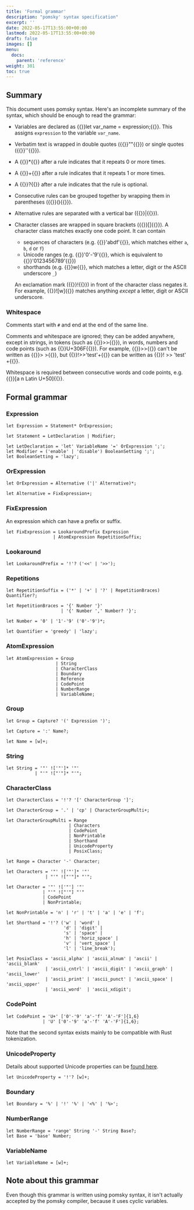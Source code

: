 ```yaml
---
title: 'Formal grammar'
description: "pomsky' syntax specification"
excerpt: ''
date: 2022-05-17T13:55:00+00:00
lastmod: 2022-05-17T13:55:00+00:00
draft: false
images: []
menu:
  docs:
    parent: 'reference'
weight: 301
toc: true
---
```


## Summary

This document uses pomsky syntax. Here's an incomplete summary of the syntax, which should be enough
to read the grammar:

- Variables are declared as {{<po>}}let var_name = expression;{{</po>}}. This assigns
  `expression` to the variable `var_name`.

- Verbatim text is wrapped in double quotes ({{<po>}}""{{</po>}}) or single quotes
  ({{<po>}}''{{</po>}}).

- A {{<po>}}\*{{</po>}} after a rule indicates that it repeats 0 or more times.

- A {{<po>}}+{{</po>}} after a rule indicates that it repeats 1 or more times.

- A {{<po>}}?{{</po>}} after a rule indicates that the rule is optional.

- Consecutive rules can be grouped together by wrapping them in parentheses
  ({{<po>}}(){{</po>}}).

- Alternative rules are separated with a vertical bar ({{<po>}}|{{</po>}}).

- Character classes are wrapped in square brackets ({{<po>}}[]{{</po>}}).
  A character class matches exactly one code point. It can contain

  - sequences of characters (e.g. {{<po>}}'abdf'{{</po>}}, which matches either
    `a`, `b`, `d` or `f`)
  - Unicode ranges (e.g. {{<po>}}'0'-'9'{{</po>}}, which is equivalent to
    {{<po>}}'0123456789'{{</po>}})
  - shorthands (e.g. {{<po>}}w{{</po>}}, which matches a letter, digit or
    the ASCII underscore `_`)

  An exclamation mark ({{<po>}}!{{</po>}}) in front of the character class negates it.
  For example, {{<po>}}![w]{{</po>}} matches anything _except_ a letter, digit or
  ASCII underscore.

### Whitespace

Comments start with `#` and end at the end of the same line.

Comments and whitespace are ignored; they can be added anywhere, except in strings, in tokens
(such as {{<po>}}>>{{</po>}}), in words, numbers and code points (such as
{{<po>}}U+306F{{</po>}}). For example, {{<po>}}>>{{</po>}} can't be written as
{{<po>}}> >{{</po>}}, but {{<po>}}!>>'test'+{{</po>}} can be written as
{{<po>}}! >> 'test' +{{</po>}}.

Whitespace is required between consecutive words and code points, e.g.
{{<po>}}[a n Latin U+50]{{</po>}}.

## Formal grammar

### Expression

```pomsky
let Expression = Statement* OrExpression;

let Statement = LetDeclaration | Modifier;

let LetDeclaration = 'let' VariableName '=' OrExpression ';';
let Modifier = ('enable' | 'disable') BooleanSetting ';';
let BooleanSetting = 'lazy';
```

### OrExpression

```pomsky
let OrExpression = Alternative ('|' Alternative)*;

let Alternative = FixExpression+;
```

### FixExpression

An expression which can have a prefix or suffix.

```pomsky
let FixExpression = LookaroundPrefix Expression
                  | AtomExpression RepetitionSuffix;
```

### Lookaround

```pomsky
let LookaroundPrefix = '!'? ('<<' | '>>');
```

### Repetitions

```pomsky
let RepetitionSuffix = ('*' | '+' | '?' | RepetitionBraces) Quantifier?;

let RepetitionBraces = '{' Number '}'
                     | '{' Number ',' Number? '}';

let Number = '0' | '1'-'9' ('0'-'9')*;

let Quantifier = 'greedy' | 'lazy';
```

### AtomExpression

```pomsky
let AtomExpression = Group
                   | String
                   | CharacterClass
                   | Boundary
                   | Reference
                   | CodePoint
                   | NumberRange
                   | VariableName;
```

### Group

```pomsky
let Group = Capture? '(' Expression ')';

let Capture = ':' Name?;

let Name = [w]+;
```

### String

```pomsky
let String = '"' !['"']* '"'
           | "'" !["'"]* "'";
```

### CharacterClass

```pomsky
let CharacterClass = '!'? '[' CharacterGroup ']';

let CharacterGroup = '.' | 'cp' | CharacterGroupMulti+;

let CharacterGroupMulti = Range
                        | Characters
                        | CodePoint
                        | NonPrintable
                        | Shorthand
                        | UnicodeProperty
                        | PosixClass;

let Range = Character '-' Character;

let Characters = '"' !['"']* '"'
               | "'" !["'"]* "'";

let Character = '"' !['"'] '"'
              | "'" !["'"] "'"
              | CodePoint
              | NonPrintable;

let NonPrintable = 'n' | 'r' | 't' | 'a' | 'e' | 'f';

let Shorthand = '!'? ('w' | 'word' |
                      'd' | 'digit' |
                      's' | 'space' |
                      'h' | 'horiz_space' |
                      'v' | 'vert_space' |
                      'l' | 'line_break');

let PosixClass = 'ascii_alpha' | 'ascii_alnum' | 'ascii' | 'ascii_blank'
               | 'ascii_cntrl' | 'ascii_digit' | 'ascii_graph' | 'ascii_lower'
               | 'ascii_print' | 'ascii_punct' | 'ascii_space' | 'ascii_upper'
               | 'ascii_word'  | 'ascii_xdigit';
```

### CodePoint

```pomsky
let CodePoint = 'U+' ['0'-'9' 'a'-'f' 'A'-'F']{1,6}
              | 'U' ['0'-'9' 'a'-'f' 'A'-'F']{1,6};
```

Note that the second syntax exists mainly to be compatible with Rust tokenization.

### UnicodeProperty

Details about supported Unicode properties can be [found here](../unicode-properties).

```pomsky
let UnicodeProperty = '!'? [w]+;
```

### Boundary

```pomsky
let Boundary = '%' | '!' '%' | '<%' | '%>';
```

### NumberRange

```pomsky
let NumberRange = 'range' String '-' String Base?;
let Base = 'base' Number;
```

### VariableName

```pomsky
let VariableName = [w]+;
```

## Note about this grammar

Even though this grammar is written using pomsky syntax, it isn't actually accepted by the pomsky
compiler, because it uses cyclic variables.
